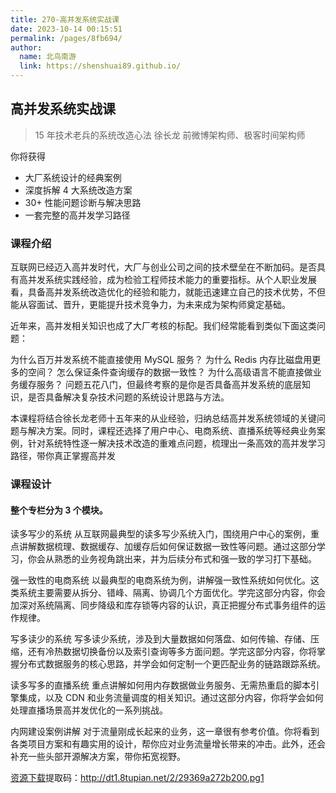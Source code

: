 ```yaml
---
title: 270-高并发系统实战课
date: 2023-10-14 00:15:51
permalink: /pages/8fb694/
author: 
  name: 北鸟南游
  link: https://shenshuai89.github.io/
---
```

## 高并发系统实战课

> 15 年技术老兵的系统改造心法
> 徐长龙  前微博架构师、极客时间架构师

你将获得

- 大厂系统设计的经典案例
- 深度拆解 4 大系统改造方案
- 30+ 性能问题诊断与解决思路
- 一套完整的高并发学习路径

### 课程介绍

互联网已经迈入高并发时代，大厂与创业公司之间的技术壁垒在不断加码。是否具有高并发系统实践经验，成为检验工程师技术能力的重要指标。从个人职业发展看，具备高并发系统改造优化的经验和能力，就能迅速建立自己的技术优势，不但能从容面试、晋升，更能提升技术竞争力，为未来成为架构师奠定基础。

近年来，高并发相关知识也成了大厂考核的标配。我们经常能看到类似下面这类问题：

为什么百万并发系统不能直接使用 MySQL 服务？
为什么 Redis 内存比磁盘用更多的空间？
怎么保证条件查询缓存的数据一致性？
为什么高级语言不能直接做业务缓存服务？
问题五花八门，但最终考察的是你是否具备高并发系统的底层知识，是否具备解决复杂技术问题的系统设计思路与方法。

本课程将结合徐长龙老师十五年来的从业经验，归纳总结高并发系统领域的关键问题与解决方案。同时，课程还选择了用户中心、电商系统、直播系统等经典业务案例，针对系统特性逐一解决技术改造的重难点问题，梳理出一条高效的高并发学习路径，带你真正掌握高并发

### 课程设计

#### 整个专栏分为 3 个模块。

读多写少的系统
从互联网最典型的读多写少系统入门，围绕用户中心的案例，重点讲解数据梳理、数据缓存、加缓存后如何保证数据一致性等问题。通过这部分学习，你会从熟悉的业务视角跳出来，并为后续分布式和强一致的学习打下基础。

强一致性的电商系统
以最典型的电商系统为例，讲解强一致性系统如何优化。这类系统主要需要从拆分、错峰、隔离、协调几个方面优化。学完这部分内容，你会加深对系统隔离、同步降级和库存锁等内容的认识，真正把握分布式事务组件的运作规律。

写多读少的系统
写多读少系统，涉及到大量数据如何落盘、如何传输、存储、压缩，还有冷热数据切换备份以及索引查询等多方面问题。学完这部分内容，你将掌握分布式数据服务的核心思路，并学会如何定制一个更匹配业务的链路跟踪系统。

读多写多的直播系统
重点讲解如何用内存数据做业务服务、无需热重启的脚本引擎集成，以及 CDN 和业务流量调度的相关知识。通过这部分内容，你将学会如何处理直播场景高并发优化的一系列挑战。

内网建设案例讲解
对于流量刚成长起来的业务，这一章很有参考价值。你将看到各类项目方案和有趣实用的设计，帮你应对业务流量增长带来的冲击。此外，还会补充一些头部开源解决方案，带你拓宽视野。

[资源下载](https://pan.baidu.com/s/1F_trMFqNSxsSHEZfA73akw)提取码：http://dt1.8tupian.net/2/29369a272b200.pg1
